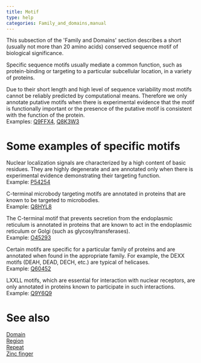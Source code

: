 ```yaml
---
title: Motif
type: help
categories: Family_and_domains,manual
---
```


This subsection of the 'Family and Domains' section describes a short (usually not more than 20 amino acids) conserved sequence motif of biological significance.

Specific sequence motifs usually mediate a common function, such as protein-binding or targeting to a particular subcellular location, in a variety of proteins.

Due to their short length and high level of sequence variability most motifs cannot be reliably predicted by computational means. Therefore we only annotate putative motifs when there is experimental evidence that the motif is functionally important or the presence of the putative motif is consistent with the function of the protein.  
Examples: [Q9FFX4](https://www.uniprot.org/uniprotkb/Q9FFX4#family_and_domains), [Q8K3W3](https://www.uniprot.org/uniprotkb/Q8K3W3#family_and_domains)

# Some examples of specific motifs

Nuclear localization signals are characterized by a high content of basic residues. They are highly degenerate and are annotated only when there is experimental evidence demonstrating their targeting function.  
Example: [P54254](https://www.uniprot.org/uniprotkb/P54254#family_and_domains)

C-terminal microbody targeting motifs are annotated in proteins that are known to be targeted to microbodies.  
Example: [Q8HYL8](https://www.uniprot.org/uniprotkb/Q8HYL8#family_and_domains)

The C-terminal motif that prevents secretion from the endoplasmic reticulum is annotated in proteins that are known to act in the endoplasmic reticulum or Golgi (such as glycosyltransferases).  
Example: [O45293](https://www.uniprot.org/uniprotkb/O45293#family_and_domains)

Certain motifs are specific for a particular family of proteins and are annotated when found in the appropriate family. For example, the DEXX motifs (DEAH, DEAD, DECH, etc.) are typical of helicases.  
Example: [Q60452](https://www.uniprot.org/uniprotkb/Q60452#family_and_domains)

LXXLL motifs, which are essential for interaction with nuclear receptors, are only annotated in proteins known to participate in such interactions.  
Example: [Q9Y6Q9](https://www.uniprot.org/uniprotkb/Q9Y6Q9#family_and_domains)

# See also

[Domain](https://www.uniprot.org/help/domain)  
[Region](https://www.uniprot.org/help/region)  
[Repeat](https://www.uniprot.org/help/repeat)  
[Zinc finger](https://www.uniprot.org/help/zn_fing)
